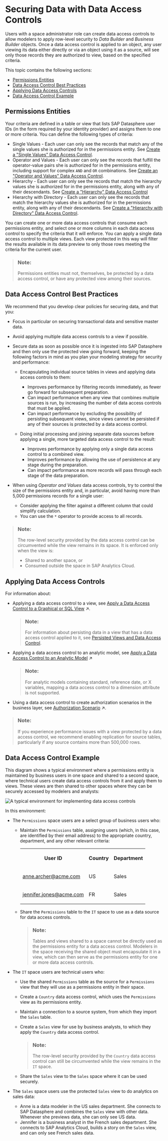 <!-- loioa032e51c730147c7a1fcac125b4cfe14 -->

# Securing Data with Data Access Controls

Users with a space administrator role can create data access controls to allow modelers to apply row-level security to *Data Builder* and *Business Builder* objects. Once a data access control is applied to an object, any user viewing its data either directly or via an object using it as a source, will see only those records they are authorized to view, based on the specified criteria. 

This topic contains the following sections:

-   [Permissions Entities](securing-data-with-data-access-controls-a032e51.md#loioa032e51c730147c7a1fcac125b4cfe14__section_permissions_entities)
-   [Data Access Control Best Practices](securing-data-with-data-access-controls-a032e51.md#loioa032e51c730147c7a1fcac125b4cfe14__section_best_practices)
-   [Applying Data Access Controls](securing-data-with-data-access-controls-a032e51.md#loioa032e51c730147c7a1fcac125b4cfe14__section_applying)
-   [Data Access Control Example](securing-data-with-data-access-controls-a032e51.md#loioa032e51c730147c7a1fcac125b4cfe14__section_example)



<a name="loioa032e51c730147c7a1fcac125b4cfe14__section_permissions_entities"/>

## Permissions Entities

Your criteria are defined in a table or view that lists SAP Datasphere user IDs \(in the form required by your identity provider\) and assigns them to one or more criteria. You can define the following types of criteria:

-   Single Values - Each user can only see the records that match any of the single values she is authorized for in the permissions entity. See [Create a "Single Values" Data Access Control](create-a-single-values-data-access-control-5246328.md).
-   Operator and Values - Each user can only see the records that fulfill the operator-value pairs she is authorized for in the permissions entity, including support for complex `AND` and `OR` combinations. See [Create an "Operator and Values" Data Access Control](create-an-operator-and-values-data-access-control-501594b.md).
-   Hierarchy - Each user can only see the records that match the hierarchy values she is authorized for in the permissions entity, along with any of their descendants. See [Create a "Hierarchy" Data Access Control](create-a-hierarchy-data-access-control-0afeeed.md)
-   Hierarchy with Directory - Each user can only see the records that match the hierarchy values she is authorized for in the permissions entity, along with any of their descendants. See [Create a "Hierarchy with Directory" Data Access Control](create-a-hierarchy-with-directory-data-access-control-44ae628.md).

You can create one or more data access controls that consume each permissions entity, and select one or more columns in each data access control to specify the criteria that it will enforce. You can apply a single data access control to multiple views. Each view protected in this way will filter the results available in its data preview to only those rows meeting the criteria for the current user.

> ### Note:  
> Permissions entities must not, themselves, be protected by a data access control, or have any protected view among their sources.



<a name="loioa032e51c730147c7a1fcac125b4cfe14__section_best_practices"/>

## Data Access Control Best Practices

We recommend that you develop clear policies for securing data, and that you:

-   Focus in particular on securing transactional data and sensitive master data.
-   Avoid applying multiple data access controls to a view if possible.
-   Secure data as soon as possible once it is ingested into SAP Datasphere and then only use the protected view going forward, keeping the following factors in mind as you plan your modeling strategy for security and performance:
    -   Encapsulating individual source tables in views and applying data access controls to them:
        -   Improves performance by filtering records immediately, as fewer go forward for subsequent preparation.
        -   Can impact performance when any view that combines multiple sources is run, by increasing the number of data access controls that must be applied.
        -   Can impact performance by excluding the possibility of persisting subsequent views, since views cannot be persisted if any of their sources is protected by a data access control.

    -   Doing initial processing and joining separate data sources before applying a single, more targeted data access control to the result:
        -   Improves performance by applying only a single data access control to a combined view.
        -   Improves performance by allowing the use of persistence at any stage during the preparation.
        -   Can impact performance as more records will pass through each stage of the data preparation.


-   When using *Operator and Values* data access controls, try to control the size of the permissions entity and, in particular, avoid having more than 5,000 permissions records for a single user:
    -   Consider applying the filter against a different column that could simplify calculation.
    -   You can use the `*` operator to provide access to all records.


> ### Note:  
> The row-level security provided by the data access control can be circumvented while the view remains in its space. It is enforced only when the view is:
> 
> -   Shared to another space, or
> -   Consumed outside the space in SAP Analytics Cloud.



<a name="loioa032e51c730147c7a1fcac125b4cfe14__section_applying"/>

## Applying Data Access Controls

For information about:

-   Applying a data access control to a view, see [Apply a Data Access Control to a Graphical or SQL View](https://help.sap.com/viewer/24f836070a704022a40c15442163e5cf/DEV_CURRENT/en-US/8f79fc80d6134a89a03837a205d340cd.html "You can apply one or more data access controls to a view to control the data that users will see based on the specified criteria.") :arrow_upper_right:.

    > ### Note:  
    > For information about persisting data in a view that has a data access control applied to it, see [Persisted Views and Data Access Control](../Data-Integration-Monitor/persisted-views-and-data-access-control-7a4a983.md).

-   Applying a data access control to an analytic model, see [Apply a Data Access Control to an Analytic Model](https://help.sap.com/viewer/24f836070a704022a40c15442163e5cf/DEV_CURRENT/en-US/8d8e2f9b36a74de3b6f5f1384ad8f70d.html "You can apply one or more data access controls to an analytic model to control the data that users will see based on the specified criteria.") :arrow_upper_right:

    > ### Note:  
    > For analytic models containing standard, reference date, or X variables, mapping a data access control to a dimension attribute is not supported.

-   Using a data access control to create authorization scenarios in the business layer, see [Authorization Scenario](https://help.sap.com/viewer/24f836070a704022a40c15442163e5cf/DEV_CURRENT/en-US/46d8c42e1b1f421c9735a7cbc6fdba60.html "Authorization scenarios allow modelers to define which data is relevant to a user's context. They are made available through business entities and can be used in consumption models for specific use-cases.") :arrow_upper_right:.

> ### Note:  
> If you experience performance issues with a view protected by a data access control, we recommend enabling replication for source tables, particularly if any source contains more than 500,000 rows.



<a name="loioa032e51c730147c7a1fcac125b4cfe14__section_example"/>

## Data Access Control Example

This diagram shows a typical environment where a permissions entity is maintained by business users in one space and shared to a second space, where technical users create data access controls from it and apply them to views. These views are then shared to other spaces where they can be securely accessed by modelers and analysts:

![A typical environment for implementing data access controls](images/DWC_DAC_Example_87d66a9.png)

In this environment:

-   The `Permissions` space users are a select group of business users who:
    -   Maintain the `Permissions` table, assigning users \(which, in this case, are identified by their email address\) to the appropriate country, department, and any other relevant criteria:


        <table>
        <tr>
        <th valign="top">

        User ID
        
        </th>
        <th valign="top">

        Country
        
        </th>
        <th valign="top">

        Department
        
        </th>
        </tr>
        <tr>
        <td valign="top">
        
        anne.archer@acme.com
        
        </td>
        <td valign="top">
        
        US
        
        </td>
        <td valign="top">
        
        Sales
        
        </td>
        </tr>
        <tr>
        <td valign="top">
        
        jennifer.jones@acme.com
        
        </td>
        <td valign="top">
        
        FR
        
        </td>
        <td valign="top">
        
        Sales
        
        </td>
        </tr>
        </table>
        
    -   Share the `Permissions` table to the `IT` space to use as a data source for data access controls.

        > ### Note:  
        > Tables and views shared to a space cannot be directly used as the permissions entity for a data access control. Modelers in the space receiving the shared object must encapsulate it in a view, which can then serve as the permissions entity for one or more data access controls.


-   The `IT` space users are technical users who:
    -   Use the shared `Permissions` table as the source for a `Permissions` view that they will use as a permissions entity in their space.
    -   Create a `Country` data access control, which uses the `Permissions` view as its permissions entity.
    -   Maintain a connection to a source system, from which they import the `Sales` table.
    -   Create a `Sales` view for use by business analysts, to which they apply the `Country` data access control.

        > ### Note:  
        > The row-level security provided by the `Country` data access control can still be circumvented while the view remains in the `IT` space.

    -   Share the `Sales` view to the `Sales` space where it can be used securely.

-   The `Sales` space users use the protected `Sales` view to do analytics on sales data:
    -   Anne is a data modeler in the US sales department. She connects to SAP Datasphere and combines the `Sales` view with other data. Whenever she previews data, she can only see US data.
    -   Jennifer is a business analyst in the French sales department. She connects to SAP Analytics Cloud, builds a story on the `Sales` view, and can only see French sales data.


